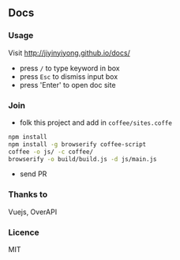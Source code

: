 
Docs
------

### Usage

Visit http://jiyinyiyong.github.io/docs/

* press `/` to type keyword in box
* press `Esc` to dismiss input box
* press 'Enter' to open doc site

### Join

* folk this project and add in `coffee/sites.coffe`

```bash
npm install
npm install -g browserify coffee-script
coffee -o js/ -c coffee/
browserify -o build/build.js -d js/main.js
```

* send PR

### Thanks to

Vuejs, OverAPI

### Licence

MIT